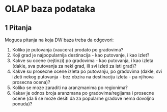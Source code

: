 # OLAP baza podataka

## 1 Pitanja

Moguca pitanja na koja DW baza treba da odgovori:

1. Koliko je putovanja (vaucera) prodato po gradovima?
2. Koji grad je najpopularnija destinacija - kao putovanje, i kao izlet?
3. Kakve su ocene (rejtinzi) po gradovima - kao putovanja, i kao izleta (dakle, sva putovanja za neki grad, ili svi izleti za isti grad)?
4. Kakve su prosecne ocene izleta po putovanju, po gradovima (dakle, svi izleti nekog putovanja - bez obzira na destinaciju izleta - pa njihova prosecna ocena)?
5. Koliko se moze zaraditi na aranzmanima po regionima?
6. Kakav je odnos broja aranzmana po gradovima/regijama i prosecne ocene (da li se moze desiti da za popularne gradove nema dovoljno ponuda)?
